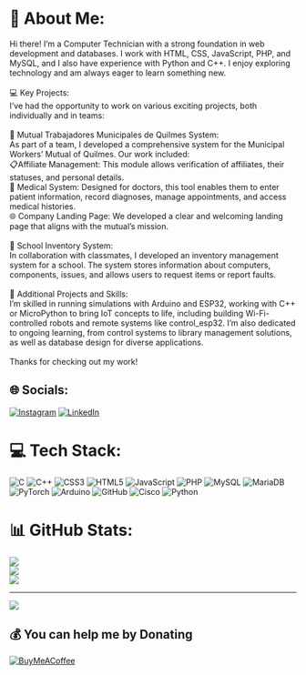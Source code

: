 # 💫 About Me:
Hi there! I’m a Computer Technician with a strong foundation in web development and databases. I work with HTML, CSS, JavaScript, PHP, and MySQL, and I also have experience with Python and C++. I enjoy exploring technology and am always eager to learn something new.<br><br>💻 Key Projects:<br>I’ve had the opportunity to work on various exciting projects, both individually and in teams:<br><br>🏢 Mutual Trabajadores Municipales de Quilmes System:<br>As part of a team, I developed a comprehensive system for the Municipal Workers’ Mutual of Quilmes. Our work included:<br>📋Affiliate Management: This module allows verification of affiliates, their statuses, and personal details.<br>🏥 Medical System: Designed for doctors, this tool enables them to enter patient information, record diagnoses, manage appointments, and access medical histories.<br>🌐 Company Landing Page: We developed a clear and welcoming landing page that aligns with the mutual’s mission.<br><br>🏫 School Inventory System:<br>In collaboration with classmates, I developed an inventory management system for a school. The system stores information about computers, components, issues, and allows users to request items or report faults.<br><br>🤖 Additional Projects and Skills:<br>I’m skilled in running simulations with Arduino and ESP32, working with C++ or MicroPython to bring IoT concepts to life, including building Wi-Fi-controlled robots and remote systems like control_esp32. I’m also dedicated to ongoing learning, from control systems to library management solutions, as well as database design for diverse applications.<br><br>Thanks for checking out my work!


## 🌐 Socials:
[![Instagram](https://img.shields.io/badge/Instagram-%23E4405F.svg?logo=Instagram&logoColor=white)](https://instagram.com/aleg_arg) [![LinkedIn](https://img.shields.io/badge/LinkedIn-%230077B5.svg?logo=linkedin&logoColor=white)](https://linkedin.com/in/alejo-ivan-brandan-sanchez) 

# 💻 Tech Stack:
![C](https://img.shields.io/badge/c-%2300599C.svg?style=for-the-badge&logo=c&logoColor=white) ![C++](https://img.shields.io/badge/c++-%2300599C.svg?style=for-the-badge&logo=c%2B%2B&logoColor=white) ![CSS3](https://img.shields.io/badge/css3-%231572B6.svg?style=for-the-badge&logo=css3&logoColor=white) ![HTML5](https://img.shields.io/badge/html5-%23E34F26.svg?style=for-the-badge&logo=html5&logoColor=white) ![JavaScript](https://img.shields.io/badge/javascript-%23323330.svg?style=for-the-badge&logo=javascript&logoColor=%23F7DF1E) ![PHP](https://img.shields.io/badge/php-%23777BB4.svg?style=for-the-badge&logo=php&logoColor=white) ![MySQL](https://img.shields.io/badge/mysql-4479A1.svg?style=for-the-badge&logo=mysql&logoColor=white) ![MariaDB](https://img.shields.io/badge/MariaDB-003545?style=for-the-badge&logo=mariadb&logoColor=white) ![PyTorch](https://img.shields.io/badge/PyTorch-%23EE4C2C.svg?style=for-the-badge&logo=PyTorch&logoColor=white) ![Arduino](https://img.shields.io/badge/-Arduino-00979D?style=for-the-badge&logo=Arduino&logoColor=white) ![GitHub](https://img.shields.io/badge/github-%23121011.svg?style=for-the-badge&logo=github&logoColor=white) ![Cisco](https://img.shields.io/badge/cisco-%23049fd9.svg?style=for-the-badge&logo=cisco&logoColor=black) ![Python](https://img.shields.io/badge/python-3670A0?style=for-the-badge&logo=python&logoColor=ffdd54)
# 📊 GitHub Stats:
![](https://github-readme-stats.vercel.app/api?username=AleGarg&theme=dark&hide_border=false&include_all_commits=true&count_private=true)<br/>
![](https://github-readme-streak-stats.herokuapp.com/?user=AleGarg&theme=dark&hide_border=false)<br/>
![](https://github-readme-stats.vercel.app/api/top-langs/?username=AleGarg&theme=dark&hide_border=false&include_all_commits=true&count_private=true&layout=compact)

---
[![](https://visitcount.itsvg.in/api?id=AleGarg&icon=5&color=4)](https://visitcount.itsvg.in)

  ## 💰 You can help me by Donating
  [![BuyMeACoffee](https://img.shields.io/badge/Buy%20Me%20a%20Coffee-ffdd00?style=for-the-badge&logo=buy-me-a-coffee&logoColor=black)](https://buymeacoffee.com/cafecito.app/aleg_arg) 

  
<!-- Proudly created with GPRM ( https://gprm.itsvg.in ) -->
